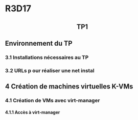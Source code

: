 # R3D17


## <center> TP1



## Environnement du TP


### 3.1 Installations nécessaires au TP


### 3.2 URLs p our réaliser une net instal


## 4 Création de machines virtuelles K-VMs


### 4.1 Création de VMs avec virt-manager

#### 4.1.1 Accès à virt-manager